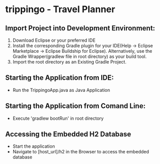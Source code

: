 # trippingo - Travel Planner

## Import Project into Development Environment:
1. Download Eclipse or your preferred IDE
2. Install the corresponding Gradle plugin for your IDE(Help -> Eclipse Marketplace -> Eclipse Buildship for Eclipse). Alternatively, use the Gradle Wrapper(gradlew file in root directory) as your build tool. 
3. Import the root directory as an Existing Gradle Project. 

## Starting the Application from IDE:
 - Run the TrippingoApp.java as Java Application
 
 
## Starting the Application from Comand Line:
 - Execute 'gradlew bootRun' in root directory
 
 ## Accessing the Embedded H2 Database
  - Start the application
  - Navigate to [host_url]/h2 in the Browser to access the embedded database
 
 
